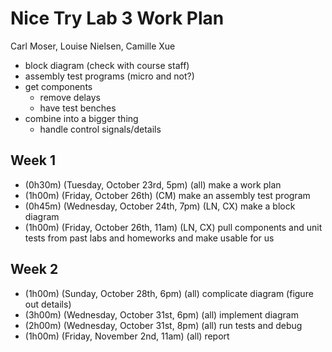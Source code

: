 # Nice Try Lab 3 Work Plan
Carl Moser, Louise Nielsen, Camille Xue

- block diagram (check with course staff)
- assembly test programs (micro and not?)
- get components
  - remove delays
  - have test benches
- combine into a bigger thing
  - handle control signals/details

## Week 1

- (0h30m) (Tuesday, October 23rd, 5pm) (all) make a work plan
- (1h00m) (Friday, October 26th) (CM) make an assembly test program
- (0h45m) (Wednesday, October 24th, 7pm) (LN, CX) make a block diagram
- (1h00m) (Friday, October 26th, 11am) (LN, CX) pull components and unit tests from past labs and homeworks and make usable for us

## Week 2

- (1h00m) (Sunday, October 28th, 6pm) (all) complicate diagram (figure out details)
- (3h00m) (Wednesday, October 31st, 6pm) (all) implement diagram
- (2h00m) (Wednesday, October 31st, 8pm) (all) run tests and debug
- (1h00m) (Friday, November 2nd, 11am) (all) report
